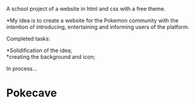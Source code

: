 A school project of a website in html and css with a free theme.

*My idea is to create a website for the Pokemon community with the intention of introducing, entertaining and informing users of the platform.

Completed tasks:

*Solidification of the idea;                                                                                                                                                    
*creating the background and icon;                                                                                                                  

In process...
# Pokecave
